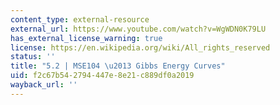 ```yaml
---
content_type: external-resource
external_url: https://www.youtube.com/watch?v=WgWDN0K79LU
has_external_license_warning: true
license: https://en.wikipedia.org/wiki/All_rights_reserved
status: ''
title: "5.2 | MSE104 \u2013 Gibbs Energy Curves"
uid: f2c67b54-2794-447e-8e21-c889df0a2019
wayback_url: ''
---
```

